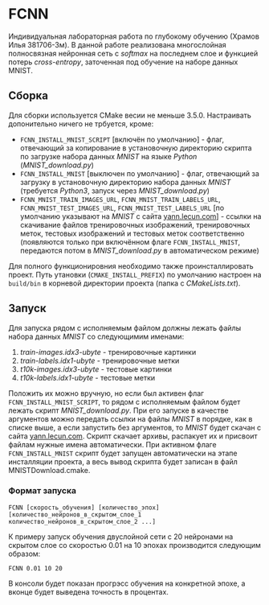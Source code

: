 # FCNN
Индивидуальная лабораторная работа по глубокому обучению (Храмов Илья 381706-3м). В данной работе реализована многослойная полносвязная нейронная сеть c *softmax* на последнем слое и функцией потерь *cross-entropy*, заточенная под обучение на наборе данных MNIST.

## Сборка
Для сборки используется CMake весии не меньше 3.5.0. Настраивать допонительно ничего не трбуется, кроме:
* `FCNN_INSTALL_MNIST_SCRIPT` [включён по умолчанию] - флаг, отвечающий за копирование в установочную директорию скрипта по загрузке набора данных *MNIST* на языке *Python* (*MNIST_download.py*)
* `FCNN_INSTALL_MNIST` [выключен по умолчанию] - флаг, отвечающий за загрузку в установочную директорию набора данных *MNIST* (требуется *Python3*, запуск через *MNIST_download.py*)
* `FCNN_MNIST_TRAIN_IMAGES_URL`, `FCNN_MNIST_TRAIN_LABELS_URL`, `FCNN_MNIST_TEST_IMAGES_URL`, `FCNN_MNIST_TEST_LABELS_URL` [по умолчанию указывают на *MNIST* с сайта [yann.lecun.com](http://yann.lecun.com/exdb/mnist "MNIST")] - ссылки на скачивание файлов тренировочных изображений, тренировочных меток, тестовых изображений и тестовых меток соответственно (появляются только при включённом флаге `FCNN_INSTALL_MNIST`, передаются потом в *MNIST_download.py* в автоматическом режиме)

Для полного функционировния необходимо также проинсталлировать проект. Путь утановки (`CMAKE_INSTALL_PREFIX`) по умолчанию настроен на `build/bin` в корневой директории проекта (папка с *CMakeLists.txt*).
## Запуск
Для запуска рядом с исполняемым файлом должны лежать файлы набора данных *MNIST* со следующимим именами:
1. *train-images.idx3-ubyte* - тренировочные картинки
2. *train-labels.idx1-ubyte* - тренировочные метки
3. *t10k-images.idx3-ubyte* - тестовые картинки
4. *t10k-labels.idx1-ubyte* - тестовые метки

Положить их можно вручную, но если был активен флаг `FCNN_INSTALL_MNIST_SCRIPT`, то рядом с исполняемым файлом будет лежать скрипт *MNIST_download.py*. При его запуске в качестве аргументов можно передать ссылки на файлы *MNIST* в порядке, как в списке выше, а если запустить без аргументов, то *MNIST* будет скачан с сайта [yann.lecun.com](http://yann.lecun.com/exdb/mnist "MNIST"). Скрипт скачает архивы, распакует их и присвоит файлам нужные имена автоматически. При активном флаге `FCNN_INSTALL_MNIST` скрипт будет запущен автоматически на этапе инсталляции проекта, а весь вывод скрипта будет записан в файл MNISTDownload.cmake.
### Формат запуска
```
FCNN [скорость_обучения] [количество_эпох] [количество_нейронов_в_скрытом_слое_1 количество_нейронов_в_скрытом_слое_2 ...]
```
К примеру запуск обучения двуслойной сети с 20 нейронами на скрытом слое со скоростью 0.01 на 10 эпохах производится следующим образом:
```
FCNN 0.01 10 20
```
В консоли будет показан прогрэсс обучения на конкретной эпохе, а вконце будет выведена точность в процентах.

